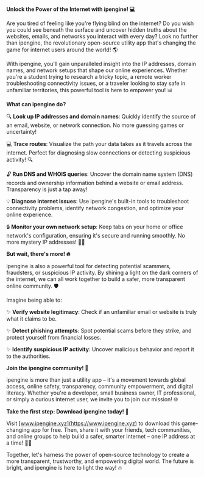 **Unlock the Power of the Internet with ipengine! 💻**

Are you tired of feeling like you're flying blind on the internet? Do you wish you could see beneath the surface and uncover hidden truths about the websites, emails, and networks you interact with every day? Look no further than ipengine, the revolutionary open-source utility app that's changing the game for internet users around the world! 🌎

With ipengine, you'll gain unparalleled insight into the IP addresses, domain names, and network setups that shape our online experiences. Whether you're a student trying to research a tricky topic, a remote worker troubleshooting connectivity issues, or a traveler looking to stay safe in unfamiliar territories, this powerful tool is here to empower you! 📊

**What can ipengine do?**

🔍 **Look up IP addresses and domain names**: Quickly identify the source of an email, website, or network connection. No more guessing games or uncertainty!

💻 **Trace routes**: Visualize the path your data takes as it travels across the internet. Perfect for diagnosing slow connections or detecting suspicious activity! 🔍

🔓 **Run DNS and WHOIS queries**: Uncover the domain name system (DNS) records and ownership information behind a website or email address. Transparency is just a tap away!

💡 **Diagnose internet issues**: Use ipengine's built-in tools to troubleshoot connectivity problems, identify network congestion, and optimize your online experience.

🔒 **Monitor your own network setup**: Keep tabs on your home or office network's configuration, ensuring it's secure and running smoothly. No more mystery IP addresses! 🕵️‍♀️

**But wait, there's more! 🔥**

ipengine is also a powerful tool for detecting potential scammers, fraudsters, or suspicious IP activity. By shining a light on the dark corners of the internet, we can all work together to build a safer, more transparent online community. 🛡️

Imagine being able to:

✨ **Verify website legitimacy**: Check if an unfamiliar email or website is truly what it claims to be.

✨ **Detect phishing attempts**: Spot potential scams before they strike, and protect yourself from financial losses.

✨ **Identify suspicious IP activity**: Uncover malicious behavior and report it to the authorities.

**Join the ipengine community! 👥**

ipengine is more than just a utility app – it's a movement towards global access, online safety, transparency, community empowerment, and digital literacy. Whether you're a developer, small business owner, IT professional, or simply a curious internet user, we invite you to join our mission! 🌐

**Take the first step: Download ipengine today! 💸**

Visit [www.ipengine.xyz](https://www.ipengine.xyz) to download this game-changing app for free. Then, share it with your friends, tech communities, and online groups to help build a safer, smarter internet – one IP address at a time! 🚀✨

Together, let's harness the power of open-source technology to create a more transparent, trustworthy, and empowering digital world. The future is bright, and ipengine is here to light the way! 🔥